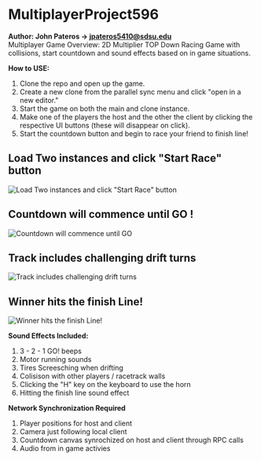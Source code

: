 # MultiplayerProject596
**Author: John Pateros -> jpateros5410@sdsu.edu** <br>
Multiplayer Game Overview:
2D Multiplier TOP Down Racing Game with collisions, start countdown and sound effects based on in game situations.


**How to USE:**
1. Clone the repo and open up the game.
2. Create a new clone from the parallel sync menu and click "open in a new editor."
3. Start the game on both the main and clone instance.
4. Make one of the players the host and the other the client by clicking the respective UI buttons (these will disappear on click).
5. Start the countdown button and begin to race your friend to finish line!

<centre><h2>Load Two instances and click "Start Race" button</h2></centre>
![Load Two instances and click "Start Race" button](https://github.com/jpateros/MultiplayerProject596/assets/112897027/e4b7eaa9-dfa1-45dc-a7c9-81e17b27566c)

<centre><h2>Countdown will commence until GO !</h2></centre>
![Countdown will commence until GO](https://github.com/jpateros/MultiplayerProject596/assets/112897027/5ad41c4e-7185-4411-8678-918e74144bb9)

<centre><h2>Track includes challenging drift turns</h2></centre>
![Track includes challenging drift turns](https://github.com/jpateros/MultiplayerProject596/assets/112897027/82015b81-3438-4de9-a0a5-f9e10eba438a)

<centre><h2>Winner hits the finish Line!</h2></centre>
![Winner hits the finish Line!](https://github.com/jpateros/MultiplayerProject596/assets/112897027/c90458d7-89bf-49b8-af9d-6ab501905bd3)



**Sound Effects Included:**
1. 3 - 2 - 1 GO! beeps
2. Motor running sounds
3. Tires Screesching when drifting
4. Colisison with other players / racetrack walls
5. Clicking the "H" key on the keyboard to use the horn
6. Hitting the finish line sound effect

**Network Synchronization Required**
1. Player positions for host and client
2. Camera just following local client
3. Countdown canvas synrochized on host and client through RPC calls
4. Audio from in game activies
